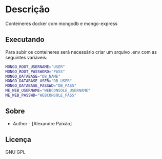 # Descrição
Conteineres docker com mongodb e mongo-express

## Executando
Para subir os conteineres será necessário criar um arquivo .env com as seguintes variáveis:


```bash
MONGO_ROOT_USERNAME="USER"
MONGO_ROOT_PASSWORD="PASS"
MONGO_DATABASE="DB_NAME"
MONGO_DATABASE_USER="DB_USER"
MONGO_DATABASE_PASSWD="DB_PASS"
ME_WEB_USERNAME="WEBCONSOLE_USERNAME"
ME_WEB_PASSWD="WEBCONSOLE_PASS"
```

## Sobre

- Author - [Alexandre Paixão]

## Licença

GNU GPL
